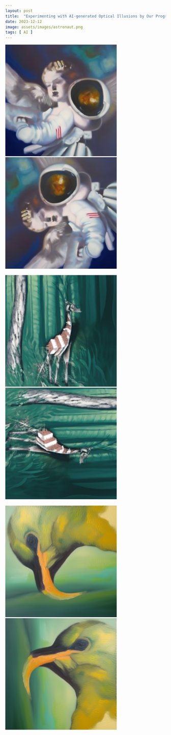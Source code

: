 ```yaml
---
layout: post
title:  "Experimenting with AI-generated Optical Illusions by Our Program Alumni"
date: 2023-12-12
image: assets/images/astronaut.png
tags: [ AI ]
---
```


<div class="col-12 col-md-9 col-lg-9 mb-9 gx-1">

<img width=350 src="/assets/images/angel.png" class="img-fluid" alt="" /> 
<img width=350 src="/assets/images/astronaut.png" class="img-fluid" alt="" />
<br/>
<br/>
<img width=350 src="/assets/images/giraff.png" class="img-fluid" alt="" /> 
<img width=350 src="/assets/images/ship.png" class="img-fluid" alt="" />
<br/>
<br/>
<img width=350 src="/assets/images/tree.png" class="img-fluid" alt="" /> 
<img width=350 src="/assets/images/bird.png" class="img-fluid" alt="" />
</div>
<br/>
<br/>

<br>
<br>
